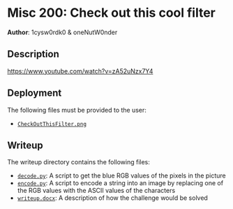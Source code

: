 # Misc 200: Check out this cool filter
**Author**: 1cysw0rdk0 & oneNutW0nder

## Description
https://www.youtube.com/watch?v=zA52uNzx7Y4

## Deployment
The following files must be provided to the user:
- [`CheckOutThisFilter.png`](./CheckOutThisFilter.png)

## Writeup
The writeup directory contains the following files:
- [`decode.py`](./writeup/decode.py): A script to get the blue RGB values of
  the pixels in the picture
- [`encode.py`](./writeup/encode.py): A script to encode a string into an image
  by replacing one of the RGB values with the ASCII values of the characters
- [`writeup.docx`](./writeup/writeup.docx): A description of how the challenge
  would be solved